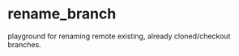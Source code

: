 rename_branch
=============

playground for renaming remote existing, already cloned/checkout branches.
